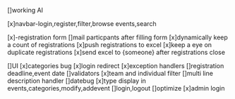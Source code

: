 
[]working AI

[x]navbar-login,register,filter,browse events,search

[x]-registration form 
      []mail particpants after filling form
      [x]dynamically keep a count of registrations
      [x]push registrations to excel
      [x]keep a eye on duplicate registrations
      [x]send excel to {someone} after registrations close
       
[]UI 
[x]categories bug
[x]login redirect
[x]exception handlers
[]registration deadline,event date
[]validators
[x]team and individual filter
[]multi line description handler
[]datebug
[x]type display in events,categories,modify,addevent
[]login,logout
[]optimize
[x]admin login